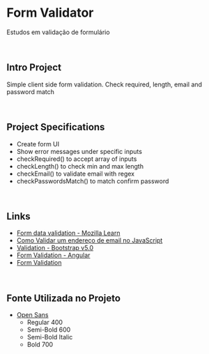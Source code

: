 # Form Validator 

Estudos em validação de formulário

<br>

## Intro Project

Simple client side form validation. Check required, length, email and password match

<br>

## Project Specifications

- Create form UI
- Show error messages under specific inputs
- checkRequired() to accept array of inputs
- checkLength() to check min and max length
- checkEmail() to validate email with regex
- checkPasswordsMatch() to match confirm password

<br>

## Links

+ [Form data validation - Mozilla Learn](https://developer.mozilla.org/pt-BR/docs/Learn/Forms/Form_validation)
+ [Como Validar um endereço de email no JavaScript](https://stackoverflow.com/questions/46155/how-to-validate-an-email-address-in-javascript) 
+ [Validation - Bootstrap v5.0](https://getbootstrap.com/docs/5.0/forms/validation/)
+ [Form Validation - Angular](https://angular.io/guide/form-validation)
+ [Form Validation](https://formvalidation.io/)


<br>

## Fonte Utilizada no Projeto

+ [Open Sans](https://fonts.google.com/specimen/Open+Sans?query=open+)
  + Regular 400
  + Semi-Bold 600
  + Semi-Bold Italic
  + Bold 700

